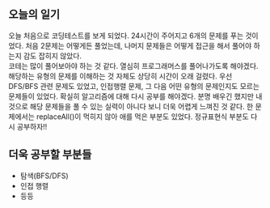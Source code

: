 ## 오늘의 일기
오늘 처음으로 코딩테스트를 보게 되었다. 24시간이 주어지고 6개의 문제를 푸는 것이었다. 처음 2문제는 어떻게든 풀었는데, 나머지 문제들은 어떻게 접근을 해서 풀어야 하는지 감도 잡히지 않았다.  
코테는 많이 풀어보아야 하는 것 같다. 열심히 프로그래머스를 풀어나가도록 해야겠다. 해당하는 유형의 문제를 이해하는 것 자체도 상당히 시간이 오래 걸렸다.
우선 DFS/BFS 관련 문제도 있었고, 인접행렬 문제, 그 다음 어떤 유형의 문제인지도 모르는 문제들이 있었다. 확실히 알고리즘에 대해 다시 공부를 해야겠다. 분명 배우긴 했지만 내 것으로 해당 문제들을 풀 수 있는 실력이
아니다 보니 더욱 어렵게 느껴진 것 같다.
한 문제에서는 replaceAll()이 먹히지 않아 애를 먹은 부분도 있었다. 정규표현식 부분도 다시 공부하자!!
## 더욱 공부할 부분들
* 탐색(BFS/DFS)
* 인접 행렬
* 등등
